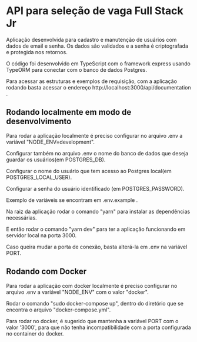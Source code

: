 # API para seleção de vaga Full Stack Jr

Aplicação desenvolvida para cadastro e manutenção de usuários com dados de email e senha.
Os dados são validados e a senha é criptografada e protegida nos retornos.

O código foi desenvolvido em TypeScript com o framework express usando TypeORM para conectar com o banco de dados Postgres.

Para acessar as estruturas e exemplos de requisição, com a aplicação rodando basta acessar o endereço http://localhost:3000/api/documentation .


## Rodando localmente em modo de desenvolvimento

Para rodar a aplicação localmente é preciso configurar no arquivo .env a variável "NODE_ENV=development".

Configurar também no arquivo .env o nome do banco de dados que deseja guardar os usuários(em POSTGRES_DB).

Configurar o nome do usuário que tem acesso ao Postgres local(em POSTGRES_LOCAL_USER).

Configurar a senha do usuário identificado (em POSTGRES_PASSWORD).

Exemplo de variáveis se encontram em .env.example .

Na raiz da aplicação rodar o comando "yarn" para instalar as dependências necessárias.

E então rodar o comando "yarn dev" para ter a aplicação funcionando em servidor local na porta 3000.

Caso queira mudar a porta de conexão, basta alterá-la em .env na variável PORT.

## Rodando com Docker

Para rodar a aplicação com docker localmente é preciso configurar no arquivo .env a variável "NODE_ENV" com o valor "docker".

Rodar o comando "sudo docker-compose up", dentro do diretório que se encontra o arquivo "docker-compose.yml".

Para rodar no docker, é sugerido que mantenha a variável PORT com o valor '3000', para que não tenha incompatibilidade com a porta configurada no container do docker.



